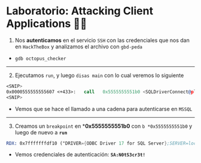 # Laboratorio: Attacking Client Applications 💆‍♂️

1. Nos **autenticamos** en el servicio `SSH` con las credenciales que nos dan en `HackTheBox` y analizamos el archivo con `gbd-peda`
* `gdb octopus_checker`
---
2. Ejecutamos `run`, y luego `disas main` con lo cual veremos lo siguiente

```asm
<SNIP>
0x0000555555555607 <+433>:   call   0x5555555551b0 <SQLDriverConnect@plt>
<SNIP>
```

* Vemos que se hace el llamado a una cadena para autenticarse en `MSSQL`
---
3. Creamos un `breakpoint` en ***0x5555555551b0** con `b *0x5555555551b0` y luego de nuevo a **`run`**

```asm
RDX: 0x7fffffffdf10 ("DRIVER={ODBC Driver 17 for SQL Server};SERVER=localhost, 1401;UID=SA;PWD=N0tS3cr3t!;")
````

* Vemos credenciales de autenticación: **`SA:N0tS3cr3t!`**